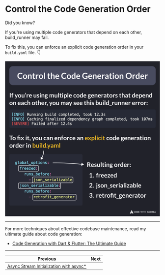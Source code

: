 # Control the Code Generation Order

Did you know?

If you're using multiple code generators that depend on each other, build_runner may fail.

To fix this, you can enforce an explicit code generation order in your `build.yaml` file. 👇

![](193.png)

<!--

If you're using multiple code generators that depend on each other, build_runner may fail.

To fix this, you can enforce an explicit code generation order in your build.yaml file. 👇

global_options:
  freezed:
    runs_before:
      - json_serializable
  json_serializable:
    runs_before:
      - retrofit_generator

As a result, the generators will run in this order:

1. freezed
2. json_serializable
3. retrofit_generator

-->

---

For more techniques about effective codebase maintenance, read my ultimate guide about code generation:

- [Code Generation with Dart & Flutter: The Ultimate Guide](https://codewithandrea.com/articles/dart-flutter-code-generation/)

---

| Previous | Next |
| -------- | ---- |
| [Async Stream Initialization with async*](../0191-timing-in-app-review-prompt/index.md) |  |

<!-- TWITTER|https://x.com/biz84/status/1843232583980839286 -->
<!-- LINKEDIN|https://www.linkedin.com/posts/andreabizzotto_did-you-know-if-youre-using-multiple-code-activity-7248998462887780352-nNmg -->

